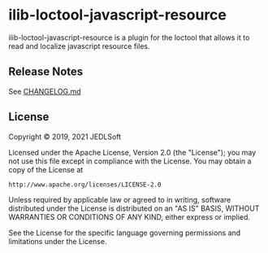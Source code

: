 # ilib-loctool-javascript-resource

ilib-loctool-javascript-resource is a plugin for the loctool that
allows it to read and localize javascript resource files.

## Release Notes

See [CHANGELOG.md](./CHANGELOG.md)

## License

Copyright © 2019, 2021 JEDLSoft

Licensed under the Apache License, Version 2.0 (the "License");
you may not use this file except in compliance with the License.
You may obtain a copy of the License at

    http://www.apache.org/licenses/LICENSE-2.0

Unless required by applicable law or agreed to in writing, software
distributed under the License is distributed on an "AS IS" BASIS,
WITHOUT WARRANTIES OR CONDITIONS OF ANY KIND, either express or implied.

See the License for the specific language governing permissions and
limitations under the License.
